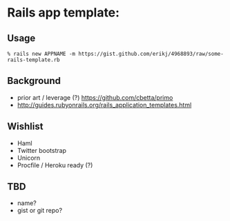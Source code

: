 # Rails app template:

## Usage

    % rails new APPNAME -m https://gist.github.com/erikj/4968893/raw/some-rails-template.rb

## Background

- prior art / leverage (?) <https://github.com/cbetta/primo>
- <http://guides.rubyonrails.org/rails_application_templates.html>

## Wishlist

- Haml
- Twitter bootstrap
- Unicorn
- Procfile / Heroku ready (?)

## TBD

- name?
- gist or git repo?
